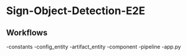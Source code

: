 # Sign-Object-Detection-E2E

<!-- conda create -n signLang python=3.7 -y -->

<!-- conda activate signLang -->

<!-- pip install -r requirements.txt -->

## Workflows

-constants
-config_entity
-artifact_entity
-component
-pipeline
-app.py